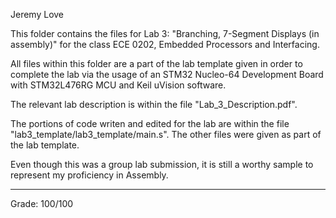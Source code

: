 Jeremy Love

This folder contains the files for Lab 3: "Branching, 7-Segment Displays 
  (in assembly)" for the class ECE 0202, Embedded Processors and 
  Interfacing.

All files within this folder are a part of the lab template given in order
  to complete the lab via the usage of an STM32 Nucleo-64 Development
  Board with STM32L476RG MCU and Keil uVision software.

The relevant lab description is within the file "Lab_3_Description.pdf".

The portions of code writen and edited for the lab are within the file 
  "lab3_template/lab3_template/main.s". The other files were given as 
  part of the lab template.

Even though this was a group lab submission, it is still a worthy sample to
  represent my proficiency in Assembly.

-----------------------------------------------------------------------------

Grade: 100/100
